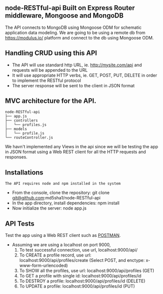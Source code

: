 ## node-RESTful-api Built on Express Router middleware, Mongoose and MongoDB
The API connects to MongoDB using Mongoose ODM for schematic application data modeling.
We are going to be using a remote db from https://modulus.io/ platform and connect to the db using Mongoose ODM.

## Handling CRUD using this API
- The API will use standard http URL, ie. http://mysite.com/api and requests will be appended to the URL
- It will use appropriate HTTP verbs, ie. GET, POST, PUT, DELETE in order to implement the RESTful protocol 
- The server response will be sent to the client in JSON format

## MVC architecture for the API. 
```
node-RESTful-api
├── app.js
├── controllers
│   └── profiles.js
├── models
│   └── profile.js
└── routeController.js
```

We havn't implemented any Views in the api since we will be testing the app in JSON format using a Web REST client for all the HTTP requests and responses.

## Installations
`The API requires node and npm installed in the system`
- From the console, clone the repository: git clone git@github.com:md5sha1/node-RESTful-api
- In the app directory, install dependencies: npm install
- Now initialize the server: node app.js

## API Tests 
Test the app using a Web REST client such as [POSTMAN](https://chrome.google.com/webstore/detail/postman-rest-client/fdmmgilgnpjigdojojpjoooidkmcomcm?hl=en).
- Assuming we are using a localhost on port 9000,
  1. To test successful connection, use url, localhost:9000/api/
  2. To CREATE a profile record, use url: localhost:9000/api/profiles/create (Select POST, and enctype: x-www-form-urlencoded)
  3. To SHOW all the profiles, use url: localhost:9000/api/profiles (GET)
  4. To GET a profile with single id: localhost:9000/api/profiles/id
  5. To DESTROY a profile: localhost:9000/api/profiles/id (DELETE)
  6. To UPDATE a profile: localhost:9000/api/profiles/id (PUT)
